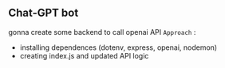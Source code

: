 ## Chat-GPT bot
gonna create some backend to call openai API
`Approach` :
-  installing dependences (dotenv, express, openai, nodemon)
- creating index.js and updated API logic
